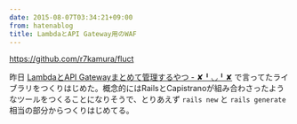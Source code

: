 ```yaml
---
date: 2015-08-07T03:34:21+09:00
from: hatenablog
title: LambdaとAPI Gateway用のWAF
---
```


<p><a href="https://github.com/r7kamura/fluct">https://github.com/r7kamura/fluct</a></p>

<p>昨日 <a href="http://r7kamura.hatenablog.com/entry/2015/08/06/025547">LambdaとAPI Gatewayまとめて管理するやつ - ✘╹◡╹✘</a> で言ってたライブラリをつくりはじめた。概念的にはRailsとCapistranoが組み合わさったようなツールをつくることになりそうで、とりあえず <code>rails new</code> と <code>rails generate</code> 相当の部分からつくりはじめてる。</p>

